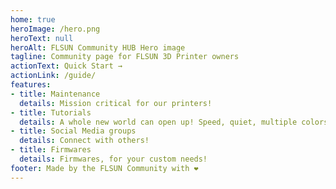 ```yaml
---
home: true
heroImage: /hero.png
heroText: null
heroAlt: FLSUN Community HUB Hero image
tagline: Community page for FLSUN 3D Printer owners
actionText: Quick Start →
actionLink: /guide/
features:
- title: Maintenance
  details: Mission critical for our printers!
- title: Tutorials
  details: A whole new world can open up! Speed, quiet, multiple colors, ... you name it!
- title: Social Media groups
  details: Connect with others!
- title: Firmwares
  details: Firmwares, for your custom needs!
footer: Made by the FLSUN Community with ❤️
---
```

